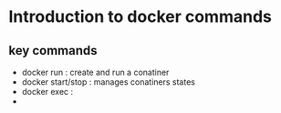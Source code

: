 # Introduction to docker commands
 
## key commands 

* docker run : create and run a conatiner 
* docker start/stop : manages conatiners states 
* docker exec : 
* 